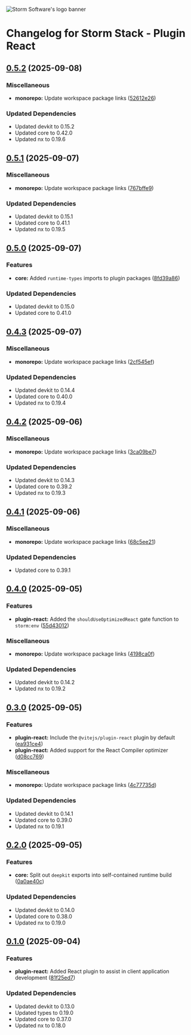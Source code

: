 ![Storm Software's logo banner](https://public.storm-cdn.com/brand-banner.png)

# Changelog for Storm Stack - Plugin React

## [0.5.2](https://github.com/storm-software/storm-stack/releases/tag/plugin-react%400.5.2) (2025-09-08)

### Miscellaneous

- **monorepo:** Update workspace package links
  ([52612e26](https://github.com/storm-software/storm-stack/commit/52612e26))

### Updated Dependencies

- Updated devkit to 0.15.2
- Updated core to 0.42.0
- Updated nx to 0.19.6

## [0.5.1](https://github.com/storm-software/storm-stack/releases/tag/plugin-react%400.5.1) (2025-09-07)

### Miscellaneous

- **monorepo:** Update workspace package links
  ([767bffe9](https://github.com/storm-software/storm-stack/commit/767bffe9))

### Updated Dependencies

- Updated devkit to 0.15.1
- Updated core to 0.41.1
- Updated nx to 0.19.5

## [0.5.0](https://github.com/storm-software/storm-stack/releases/tag/plugin-react%400.5.0) (2025-09-07)

### Features

- **core:** Added `runtime-types` imports to plugin packages
  ([8fd39a86](https://github.com/storm-software/storm-stack/commit/8fd39a86))

### Updated Dependencies

- Updated devkit to 0.15.0
- Updated core to 0.41.0

## [0.4.3](https://github.com/storm-software/storm-stack/releases/tag/plugin-react%400.4.3) (2025-09-07)

### Miscellaneous

- **monorepo:** Update workspace package links
  ([2cf545ef](https://github.com/storm-software/storm-stack/commit/2cf545ef))

### Updated Dependencies

- Updated devkit to 0.14.4
- Updated core to 0.40.0
- Updated nx to 0.19.4

## [0.4.2](https://github.com/storm-software/storm-stack/releases/tag/plugin-react%400.4.2) (2025-09-06)

### Miscellaneous

- **monorepo:** Update workspace package links
  ([3ca09be7](https://github.com/storm-software/storm-stack/commit/3ca09be7))

### Updated Dependencies

- Updated devkit to 0.14.3
- Updated core to 0.39.2
- Updated nx to 0.19.3

## [0.4.1](https://github.com/storm-software/storm-stack/releases/tag/plugin-react%400.4.1) (2025-09-06)

### Miscellaneous

- **monorepo:** Update workspace package links
  ([68c5ee21](https://github.com/storm-software/storm-stack/commit/68c5ee21))

### Updated Dependencies

- Updated core to 0.39.1

## [0.4.0](https://github.com/storm-software/storm-stack/releases/tag/plugin-react%400.4.0) (2025-09-05)

### Features

- **plugin-react:** Added the `shouldUseOptimizedReact` gate function to
  `storm:env`
  ([55d43012](https://github.com/storm-software/storm-stack/commit/55d43012))

### Miscellaneous

- **monorepo:** Update workspace package links
  ([4198ca0f](https://github.com/storm-software/storm-stack/commit/4198ca0f))

### Updated Dependencies

- Updated devkit to 0.14.2
- Updated nx to 0.19.2

## [0.3.0](https://github.com/storm-software/storm-stack/releases/tag/plugin-react%400.3.0) (2025-09-05)

### Features

- **plugin-react:** Include the `@vitejs/plugin-react` plugin by default
  ([ea931ce4](https://github.com/storm-software/storm-stack/commit/ea931ce4))
- **plugin-react:** Added support for the React Compiler optimizer
  ([d08cc769](https://github.com/storm-software/storm-stack/commit/d08cc769))

### Miscellaneous

- **monorepo:** Update workspace package links
  ([4c77735d](https://github.com/storm-software/storm-stack/commit/4c77735d))

### Updated Dependencies

- Updated devkit to 0.14.1
- Updated core to 0.39.0
- Updated nx to 0.19.1

## [0.2.0](https://github.com/storm-software/storm-stack/releases/tag/plugin-react%400.2.0) (2025-09-05)

### Features

- **core:** Split out `deepkit` exports into self-contained runtime build
  ([0a0ae40c](https://github.com/storm-software/storm-stack/commit/0a0ae40c))

### Updated Dependencies

- Updated devkit to 0.14.0
- Updated core to 0.38.0
- Updated nx to 0.19.0

## [0.1.0](https://github.com/storm-software/storm-stack/releases/tag/plugin-react%400.1.0) (2025-09-04)

### Features

- **plugin-react:** Added React plugin to assist in client application
  development
  ([81f25ed7](https://github.com/storm-software/storm-stack/commit/81f25ed7))

### Updated Dependencies

- Updated devkit to 0.13.0
- Updated types to 0.19.0
- Updated core to 0.37.0
- Updated nx to 0.18.0

